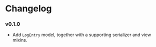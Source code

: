 # Changelog

### v0.1.0

* Add `LogEntry` model, together with a supporting serializer and view mixins.
